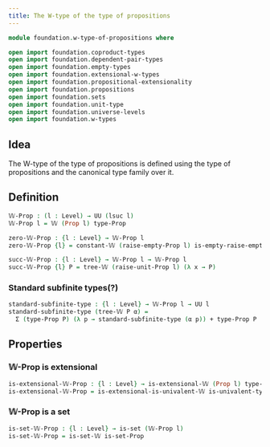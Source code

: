 ```yaml
---
title: The W-type of the type of propositions
---
```


```agda
module foundation.w-type-of-propositions where

open import foundation.coproduct-types
open import foundation.dependent-pair-types
open import foundation.empty-types
open import foundation.extensional-w-types
open import foundation.propositional-extensionality
open import foundation.propositions
open import foundation.sets
open import foundation.unit-type
open import foundation.universe-levels
open import foundation.w-types
```

## Idea

The W-type of the type of propositions is defined using the type of propositions and the canonical type family over it.

## Definition

```agda
𝕎-Prop : (l : Level) → UU (lsuc l)
𝕎-Prop l = 𝕎 (Prop l) type-Prop

zero-𝕎-Prop : {l : Level} → 𝕎-Prop l
zero-𝕎-Prop {l} = constant-𝕎 (raise-empty-Prop l) is-empty-raise-empty

succ-𝕎-Prop : {l : Level} → 𝕎-Prop l → 𝕎-Prop l
succ-𝕎-Prop {l} P = tree-𝕎 (raise-unit-Prop l) (λ x → P)
```

### Standard subfinite types(?)

```agda
standard-subfinite-type : {l : Level} → 𝕎-Prop l → UU l
standard-subfinite-type (tree-𝕎 P α) =
  Σ (type-Prop P) (λ p → standard-subfinite-type (α p)) + type-Prop P 
```

## Properties

### 𝕎-Prop is extensional

```agda
is-extensional-𝕎-Prop : {l : Level} → is-extensional-𝕎 (Prop l) type-Prop
is-extensional-𝕎-Prop = is-extensional-is-univalent-𝕎 is-univalent-type-Prop
```

### 𝕎-Prop is a set

```agda
is-set-𝕎-Prop : {l : Level} → is-set (𝕎-Prop l)
is-set-𝕎-Prop = is-set-𝕎 is-set-Prop
```
